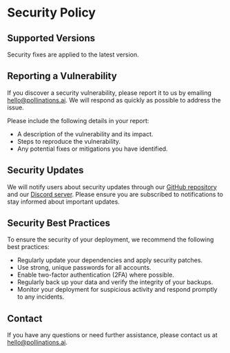 # Security Policy

## Supported Versions

Security fixes are applied to the latest version.

## Reporting a Vulnerability

If you discover a security vulnerability, please report it to us by emailing [hello@pollinations.ai](mailto:hello@pollinations.ai). We will respond as quickly as possible to address the issue.

Please include the following details in your report:
- A description of the vulnerability and its impact.
- Steps to reproduce the vulnerability.
- Any potential fixes or mitigations you have identified.

## Security Updates

We will notify users about security updates through our [GitHub repository](https://github.com/pollinations/pollinations) and our [Discord server](https://discord.gg/SFasNG4n6b). Please ensure you are subscribed to notifications to stay informed about important updates.

## Security Best Practices

To ensure the security of your deployment, we recommend the following best practices:
- Regularly update your dependencies and apply security patches.
- Use strong, unique passwords for all accounts.
- Enable two-factor authentication (2FA) where possible.
- Regularly back up your data and verify the integrity of your backups.
- Monitor your deployment for suspicious activity and respond promptly to any incidents.

## Contact

If you have any questions or need further assistance, please contact us at [hello@pollinations.ai](mailto:hello@pollinations.ai).